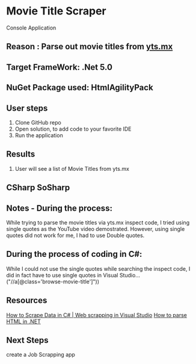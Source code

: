 # Movie Title Scraper

Console Application


## Reason : Parse out movie titles from [yts.mx](https://yts.mx/) 

## Target FrameWork: .Net 5.0
## NuGet Package used: HtmlAgilityPack


## User steps
1. Clone GitHub repo
2. Open solution, to add code to your favorite IDE
3. Run the application 
## Results
1. User will see a list of Movie Titles from yts.mx


## CSharp SoSharp

## Notes - During the process:
While trying to parse the movie titles via yts.mx inspect code, I tried using single quotes as the YouTube video demostrated.
However, using single quotes did not work for me, I had to use Double quotes.  

## During the process of coding in C#:
While I could not use the single quotes while searching the inspect code, I did in fact have to use single quotes in Visual Studio... 
("//a[@class='browse-movie-title']"))

## Resources
 [How to Scrape Data in C# | Web scrapping in Visual Studio](https://www.youtube.com/watch?v=wwPx8QJn9Kk&t=348s) 
 [How to parse HTML in .NET](https://scrapingant.com/blog/parse-html-dot-net)

## Next Steps
create a Job Scrapping app
